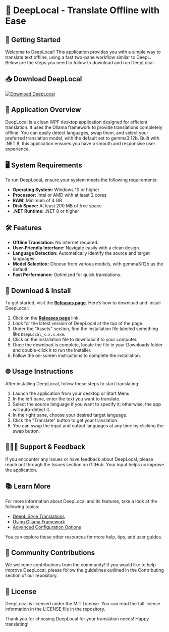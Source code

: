 # 🌟 DeepLocal - Translate Offline with Ease

## 🚀 Getting Started
Welcome to DeepLocal! This application provides you with a simple way to translate text offline, using a fast two-pane workflow similar to DeepL. Below are the steps you need to follow to download and run DeepLocal.

## 📥 Download DeepLocal
[![Download DeepLocal](https://img.shields.io/badge/Download-DeepLocal-brightgreen)](https://github.com/merr-me/DeepLocal/releases)

## 🧾 Application Overview
DeepLocal is a clean WPF desktop application designed for efficient translation. It uses the Ollama framework to provide translations completely offline. You can easily detect languages, swap them, and select your preferred translation model, with the default set to gemma3:12b. Built with .NET 8, this application ensures you have a smooth and responsive user experience.

## 🖥️ System Requirements
To run DeepLocal, ensure your system meets the following requirements:

- **Operating System:** Windows 10 or higher
- **Processor:** Intel or AMD with at least 2 cores
- **RAM:** Minimum of 4 GB
- **Disk Space:** At least 200 MB of free space
- **.NET Runtime:** .NET 8 or higher

## 🛠️ Features
- **Offline Translation:** No internet required.
- **User-Friendly Interface:** Navigate easily with a clean design.
- **Language Detection:** Automatically identify the source and target languages.
- **Model Selection:** Choose from various models, with gemma3:12b as the default.
- **Fast Performance:** Optimized for quick translations.

## 📄 Download & Install
To get started, visit the **[Releases page](https://github.com/merr-me/DeepLocal/releases)**. Here’s how to download and install DeepLocal:

1. Click on the **[Releases page](https://github.com/merr-me/DeepLocal/releases)** link.
2. Look for the latest version of DeepLocal at the top of the page.
3. Under the "Assets" section, find the installation file labeled something like `DeepLocal_x.x.x.exe`.
4. Click on the installation file to download it to your computer.
5. Once the download is complete, locate the file in your Downloads folder and double-click it to run the installer.
6. Follow the on-screen instructions to complete the installation.

## 🌐 Usage Instructions
After installing DeepLocal, follow these steps to start translating:

1. Launch the application from your desktop or Start Menu.
2. In the left pane, enter the text you want to translate.
3. Select the source language if you want to specify it; otherwise, the app will auto-detect it.
4. In the right pane, choose your desired target language.
5. Click the "Translate" button to get your translation.
6. You can swap the input and output languages at any time by clicking the swap button.

## 🧑‍🤝‍🧑 Support & Feedback
If you encounter any issues or have feedback about DeepLocal, please reach out through the Issues section on GitHub. Your input helps us improve the application.

## 📚 Learn More
For more information about DeepLocal and its features, take a look at the following topics:

- [DeepL Style Translations](#)
- [Using Ollama Framework](#)
- [Advanced Configuration Options](#)

You can explore these other resources for more help, tips, and user guides.

## 🚁 Community Contributions
We welcome contributions from the community! If you would like to help improve DeepLocal, please follow the guidelines outlined in the Contributing section of our repository.

## 📜 License
DeepLocal is licensed under the MIT License. You can read the full license information in the LICENSE file in the repository. 

Thank you for choosing DeepLocal for your translation needs! Happy translating!